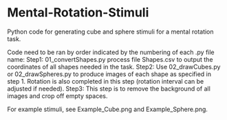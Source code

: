 # Mental-Rotation-Stimuli
Python code for generating cube and sphere stimuli for a mental rotation task.

Code need to be ran by order indicated by the numbering of each .py file name:
Step1: 01_convertShapes.py process file Shapes.csv to output the coordinates of all shapes needed in the task.
Step2: Use 02_drawCubes.py or 02_drawSpheres.py to produce images of each shape as specified in step 1. Rotation is also completed in this step (rotation interval can be adjusted if needed). 
Step3: This step is to remove the background of all images and crop off empty spaces.

For example stimuli, see Example_Cube.png and Example_Sphere.png.
